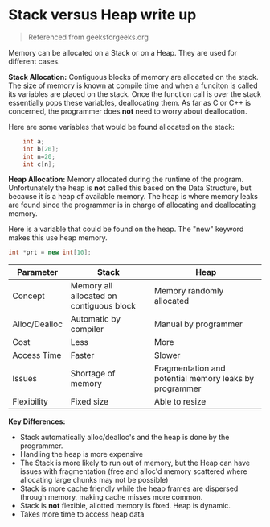 # Stack versus Heap write up 

> Referenced from geeksforgeeks.org 

Memory can be allocated on a Stack or on a Heap. They are used for different cases. 

**Stack Allocation:** Contiguous blocks of memory are allocated on the stack. 
The size of memory is known at compile time and when a funciton is called its variables are placed on the stack. 
Once the function call is over the stack essentially pops these variables, deallocating them. 
As far as C or C++ is concerned, the programmer does **not** need to worry about deallocation. 

Here are some variables that would be found allocated on the stack:
```C++
    int a;
    int b[20];
    int n=20;
    int c[n];
```

**Heap Allocation:** Memory allocated during the runtime of the program. 
Unfortunately the heap is **not** called this based on the Data Structure, but because it is a heap of available memory.
The heap is where memory leaks are found since the programmer is in charge of allocating and deallocating memory. 

Here is a variable that could be found on the heap. The "new" keyword makes this use heap memory. 
```C++
int *prt = new int[10];
```

| Parameter | Stack | Heap |
| --------- | ----- | ---- |
| Concept | Memory all allocated on contiguous block | Memory randomly allocated | 
| Alloc/Dealloc | Automatic by compiler | Manual by programmer |
| Cost | Less | More |
| Access Time | Faster | Slower |
| Issues | Shortage of memory | Fragmentation and potential memory leaks by programmer |
| Flexibility | Fixed size | Able to resize |

**Key Differences:**
* Stack automatically alloc/dealloc's and the heap is done by the programmer.
* Handling the heap is more expensive
* The Stack is more likely to run out of memory, but the Heap can have issues with fragmentation 
(free and alloc'd memory scattered where allocating large chunks may not be possible)
* Stack is more cache friendly while the heap frames are dispersed through memory, making cache misses more common. 
* Stack is **not** flexible, allotted memory is fixed. Heap is dynamic. 
* Takes more time to access heap data
